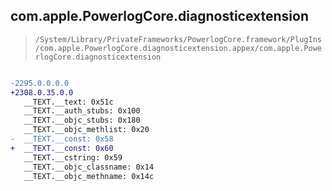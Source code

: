 ## com.apple.PowerlogCore.diagnosticextension

> `/System/Library/PrivateFrameworks/PowerlogCore.framework/PlugIns/com.apple.PowerlogCore.diagnosticextension.appex/com.apple.PowerlogCore.diagnosticextension`

```diff

-2295.0.0.0.0
+2308.0.35.0.0
   __TEXT.__text: 0x51c
   __TEXT.__auth_stubs: 0x100
   __TEXT.__objc_stubs: 0x180
   __TEXT.__objc_methlist: 0x20
-  __TEXT.__const: 0x58
+  __TEXT.__const: 0x60
   __TEXT.__cstring: 0x59
   __TEXT.__objc_classname: 0x14
   __TEXT.__objc_methname: 0x14c

```
